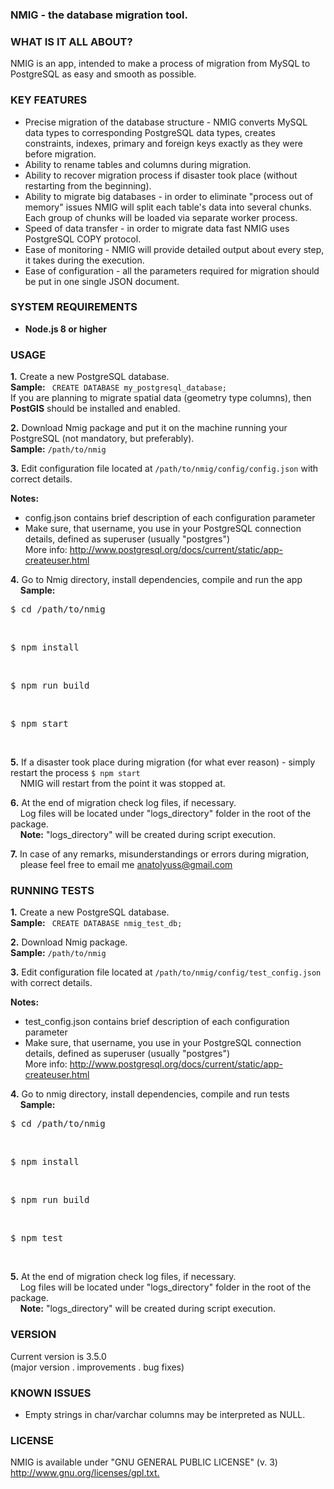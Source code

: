 <h3>NMIG - the database migration tool.</h3>

<h3>WHAT IS IT ALL ABOUT?</h3>
<p>NMIG is an app, intended to make a process of migration
from MySQL to PostgreSQL as easy and smooth as possible.</p>

<h3>KEY FEATURES</h3>
<ul>
<li> Precise migration of the database structure - NMIG converts
   MySQL data types to corresponding PostgreSQL data types, creates constraints,
   indexes, primary and foreign keys exactly as they were before migration.</li>

<li>Ability to rename tables and columns during migration.</li>
<li>Ability to recover migration process if disaster took place (without restarting from the beginning).</li>
<li>Ability to migrate big databases - in order to eliminate "process out of memory" issues NMIG will split each table's data into several chunks.<br>Each group of chunks will be loaded via separate worker process.</li>

<li> Speed of data transfer - in order to migrate data fast NMIG uses PostgreSQL COPY protocol.</li>
<li>Ease of monitoring - NMIG will provide detailed output about every step, it takes during the execution.</li>
<li>
 Ease of configuration - all the parameters required for migration should be put in one single JSON document.
 </li>
</ul>

<h3>SYSTEM REQUIREMENTS</h3>
<ul>
<li> <b>Node.js 8 or higher</b></li>
</ul>

<h3>USAGE</h3>
<p><b>1.</b> Create a new PostgreSQL database.<br />
   <b>Sample:</b>&nbsp;<code> CREATE DATABASE my_postgresql_database;</code><br />
   If you are planning to migrate spatial data (geometry type columns), then <b>PostGIS</b> should be installed and enabled.
</p>

<p><b>2.</b> Download Nmig package and put it on the machine running your PostgreSQL (not mandatory, but preferably).<br />
   <b>Sample:</b>&nbsp;<code>/path/to/nmig</code></p>

<p><b>3.</b> Edit configuration file located at <code>/path/to/nmig/config/config.json</code> with correct details.<br /></p>
<b>Notes:</b>
   <ul>
   <li> config.json contains brief description of each configuration parameter</li>
   <li>Make sure, that username, you use in your PostgreSQL connection details, defined as superuser (usually "postgres")<br> More info: <a href="http://www.postgresql.org/docs/current/static/app-createuser.html">http://www.postgresql.org/docs/current/static/app-createuser.html</a></li>
   </ul>

<p><b>4.</b> Go to Nmig directory, install dependencies, compile and run the app<br />
    &nbsp;&nbsp;&nbsp;&nbsp;<b>Sample:</b><br />
    <pre>$ cd /path/to/nmig</pre><br />
    <pre>$ npm install</pre><br />
    <pre>$ npm run build</pre><br />
    <pre>$ npm start</pre><br />
</p>

<p><b>5.</b> If a disaster took place during migration (for what ever reason) - simply restart the process
<code>$ npm start</code><br>&nbsp;&nbsp;&nbsp;&nbsp;NMIG will restart from the point it was stopped at.
</p>

<p><b>6.</b> At the end of migration check log files, if necessary.<br />&nbsp;&nbsp;&nbsp;
   Log files will be located under "logs_directory" folder in the root of the package.<br />&nbsp;&nbsp;&nbsp;
   <b>Note:</b> "logs_directory" will be created during script execution.</p>


<p><b>7.</b> In case of any remarks, misunderstandings or errors during migration,<br /> &nbsp;&nbsp;&nbsp;
   please feel free to email me
   <a href="mailto:anatolyuss@gmail.com?subject=NMIG">anatolyuss@gmail.com</a></p>

<h3>RUNNING TESTS</h3>
<p><b>1.</b> Create a new PostgreSQL database.<br />
   <b>Sample:</b>&nbsp;<code> CREATE DATABASE nmig_test_db;</code><br />
</p>
<p><b>2.</b> Download Nmig package.<br/ ><b>Sample:</b>&nbsp;<code>/path/to/nmig</code></p>
<p><b>3.</b> Edit configuration file located at <code>/path/to/nmig/config/test_config.json</code> with correct details.<br /></p>
<b>Notes:</b>
<ul>
   <li> test_config.json contains brief description of each configuration parameter</li>
   <li>Make sure, that username, you use in your PostgreSQL connection details, defined as superuser (usually "postgres")<br>
        More info:
        <a href="http://www.postgresql.org/docs/current/static/app-createuser.html">http://www.postgresql.org/docs/current/static/app-createuser.html</a>
   </li>
</ul>
<p><b>4.</b> Go to nmig directory, install dependencies, compile and run tests<br />
    &nbsp;&nbsp;&nbsp;&nbsp;<b>Sample:</b><br />
    <pre>$ cd /path/to/nmig</pre><br />
    <pre>$ npm install</pre><br />
    <pre>$ npm run build</pre><br />
    <pre>$ npm test</pre><br />
</p>
<p><b>5.</b> At the end of migration check log files, if necessary.<br />&nbsp;&nbsp;&nbsp;
   Log files will be located under "logs_directory" folder in the root of the package.<br />&nbsp;&nbsp;&nbsp;
<b>Note:</b> "logs_directory" will be created during script execution.</p>

<h3>VERSION</h3>
<p>Current version is 3.5.0<br />
(major version . improvements . bug fixes)</p>

<h3>KNOWN ISSUES</h3>
<ul>
   <li>Empty strings in char/varchar columns may be interpreted as NULL.</li>
</ul>

<h3>LICENSE</h3>
<p>NMIG is available under "GNU GENERAL PUBLIC LICENSE" (v. 3) <br />
<a href="http://www.gnu.org/licenses/gpl.txt">http://www.gnu.org/licenses/gpl.txt.</a></p>
